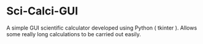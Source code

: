 # Sci-Calci-GUI
A simple GUI scientific calculator developed using Python ( tkinter ).  Allows some really long calculations to be carried out easily.
